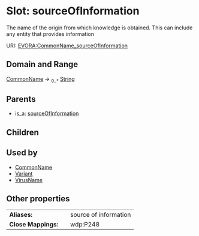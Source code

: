 
# Slot: sourceOfInformation

The name of the origin from which knowledge is obtained. This can include any entity that provides information

URI: [EVORA:CommonName_sourceOfInformation](https://evora-project.eu/CommonName_sourceOfInformation)


## Domain and Range

[CommonName](CommonName.md) &#8594;  <sub>0..\*</sub> [String](types/String.md)

## Parents

 *  is_a: [sourceOfInformation](sourceOfInformation.md)

## Children


## Used by

 * [CommonName](CommonName.md)
 * [Variant](Variant.md)
 * [VirusName](VirusName.md)

## Other properties

|  |  |  |
| --- | --- | --- |
| **Aliases:** | | source of information |
| **Close Mappings:** | | wdp:P248 |